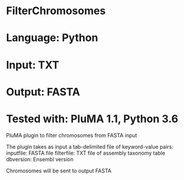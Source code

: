# FilterChromosomes
# Language: Python
# Input: TXT
# Output: FASTA
# Tested with: PluMA 1.1, Python 3.6

PluMA plugin to filter chromosomes from FASTA input

The plugin takes as input a tab-delimited file of keyword-value pairs:
inputfile: FASTA file
filterfile: TXT file of assembly taxonomy table
dbversion: Ensembl version

Chromosomes will be sent to output FASTA
